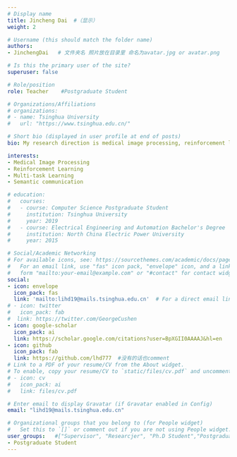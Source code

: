 ```yaml
---
# Display name
title: Jincheng Dai  #（显示）
weight: 2

# Username (this should match the folder name)
authors:
- JinchengDai   # 文件夹名 照片放在目录里 命名为avatar.jpg or avatar.png

# Is this the primary user of the site?
superuser: false

# Role/position
role: Teacher    #Postgraduate Student

# Organizations/Affiliations
# organizations:
# - name: Tsinghua University
#   url: "https://www.tsinghua.edu.cn/"

# Short bio (displayed in user profile at end of posts)
bio: My research direction is medical image processing, reinforcement learning, multi-task learning, and multi-modal learning.

interests:
- Medical Image Processing
- Reinforcement Learning
- Multi-task Learning
- Semantic communication

# education:
#   courses:
#   - course: Computer Science Postgraduate Student
#     institution: Tsinghua University
#     year: 2019
#   - course: Electrical Engineering and Automation Bachelor's Degree
#     institution: North China Electric Power University
#     year: 2015

# Social/Academic Networking
# For available icons, see: https://sourcethemes.com/academic/docs/page-builder/#icons
#   For an email link, use "fas" icon pack, "envelope" icon, and a link in the
#   form "mailto:your-email@example.com" or "#contact" for contact widget.
social:
- icon: envelope
  icon_pack: fas
  link: 'mailto:lihd19@mails.tsinghua.edu.cn'  # For a direct email link, use "mailto:test@example.org".  改成邮箱，不提供comment这3行
# - icon: twitter
#   icon_pack: fab
#  link: https://twitter.com/GeorgeCushen
- icon: google-scholar
  icon_pack: ai
  link: https://scholar.google.com/citations?user=BpXGII0AAAAJ&hl=en   #没有的话也comment
- icon: github
  icon_pack: fab
  link: https://github.com/lhd777  #没有的话也comment
# Link to a PDF of your resume/CV from the About widget.
# To enable, copy your resume/CV to `static/files/cv.pdf` and uncomment the lines below.
# - icon: cv
#   icon_pack: ai
#   link: files/cv.pdf

# Enter email to display Gravatar (if Gravatar enabled in Config)
email: "lihd19@mails.tsinghua.edu.cn"

# Organizational groups that you belong to (for People widget)
#   Set this to `[]` or comment out if you are not using People widget.
user_groups:   #["Supervisor", "Researcjer", "Ph.D Student","Postgraduate Student","Visting Postgraduate Student","Research Intern","Visiting Scholar","Graduated"]  选一个
- Postgraduate Student   
---
```


